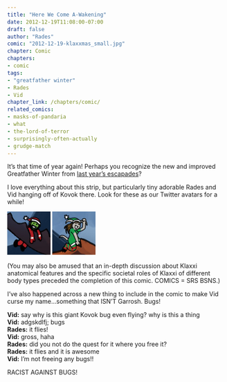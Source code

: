 ```yaml
---
title: "Here We Come A-Wakening"
date: 2012-12-19T11:08:00-07:00
draft: false
author: "Rades"
comic: "2012-12-19-klaxxmas_small.jpg"
chapter: Comic
chapters:
- comic
tags:
- "greatfather winter"
- Rades
- Vid
chapter_link: /chapters/comic/
related_comics:
- masks-of-pandaria
- what
- the-lord-of-terror
- surprisingly-often-actually
- grudge-match
---
```


It’s that time of year again! Perhaps you recognize the new and improved Greatfather Winter from [last year’s escapades](/comic/winter-fail-part-one)?


I love everything about this strip, but particularly tiny adorable Rades and Vid hanging off of Kovok there. Look for these as our Twitter avatars for a while!


![Rades Santa](/images/post-images/rades_santa.jpg) ![Vid Santa](/images/post-images/vid_santa.jpg)


(You may also be amused that an in-depth discussion about Klaxxi anatomical features and the specific societal roles of Klaxxi of different body types preceded the completion of this comic. COMICS = SRS BSNS.)


I’ve also happened across a new thing to include in the comic to make Vid curse my name…something that ISN’T Garrosh. Bugs!


**Vid:** say why is this giant Kovok bug even flying? why is this a thing<br>
**Vid:** adgskdlfj; bugs<br>
**Rades:** it flies!<br>
**Vid:** gross, haha<br>
**Rades:** did you not do the quest for it where you free it?<br>
**Rades:** it flies and it is awesome<br>
**Vid:** I’m not freeing any bugs!!


RACIST AGAINST BUGS!

